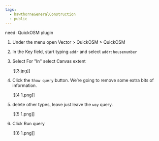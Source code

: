 ```yaml
---
tags:
  - hawthorneGeneralConstruction
  - public
---
```


need: QuickOSM plugin

1. Under the menu open Vector > QuickOSM > QuickOSM
2. In the Key field, start typing `addr` and select `addr:housenumber`
3. Select For "In" select Canvas extent

   ![[3.jpg]]
4. Click the `Show query` button. We’re going to remove some extra bits of information.
   
   ![[4 1.png]]
5. delete other types, leave just leave the `way` query.
   
   ![[5 1.png]]
6. Click Run query
   
   ![[6 1.png]]
